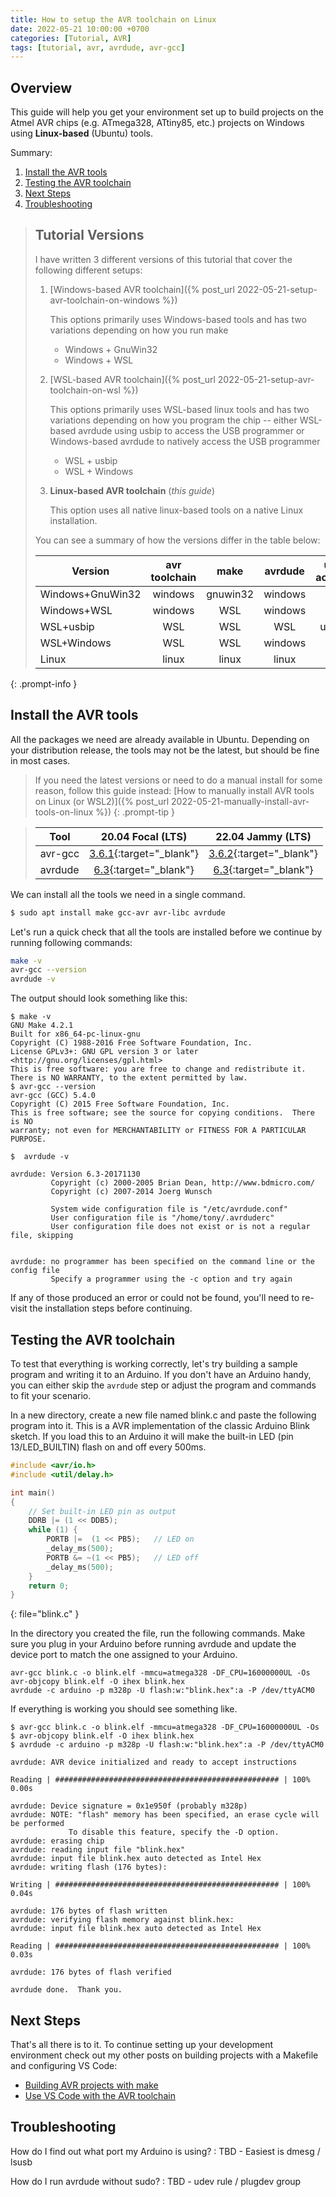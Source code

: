 ```yaml
---
title: How to setup the AVR toolchain on Linux
date: 2022-05-21 10:00:00 +0700
categories: [Tutorial, AVR]
tags: [tutorial, avr, avrdude, avr-gcc]
---
```


## Overview

This guide will help you get your environment set up to build projects on the Atmel AVR chips (e.g. ATmega328, ATtiny85, etc.) projects on Windows using **Linux-based** (Ubuntu) tools.

Summary:
1. [Install the AVR tools](#install-the-avr-tools)
1. [Testing the AVR toolchain](#testing-the-avr-toolchain)
1. [Next Steps](#next-steps)
1. [Troubleshooting](#troubleshooting)


> ## Tutorial Versions
> 
> I have written 3 different versions of this tutorial that cover the following different setups:
> 1. [Windows-based AVR toolchain]({% post_url 2022-05-21-setup-avr-toolchain-on-windows %})
> 
>    This options primarily uses Windows-based tools and has two variations depending on how you run make
>    - Windows + GnuWin32
>    - Windows + WSL
>
> 2. [WSL-based AVR toolchain]({% post_url 2022-05-21-setup-avr-toolchain-on-wsl %})
>
>    This options primarily uses WSL-based linux tools and has two variations depending on how you program the chip -- either WSL-based avrdude using usbip to access the USB programmer or Windows-based avrdude to natively access the USB programmer
>    - WSL + usbip
>    - WSL + Windows
>
> 3. **Linux-based AVR toolchain** (*this guide*)
>
>    This option uses all native linux-based tools on a native Linux installation.
> 
> 
> You can see a summary of how the versions differ in the table below:
>
> |Version|avr toolchain|make|avrdude|usb access|
> |-|:-:|:-:|:-:|:-:|
> |Windows+GnuWin32|windows|gnuwin32|windows|-|
> |Windows+WSL|windows|WSL|windows|-|
> |WSL+usbip|WSL|WSL|WSL|usbip|
> |WSL+Windows|WSL|WSL|windows|-|
> |Linux|linux|linux|linux|-|
> 
{: .prompt-info }


## Install the AVR tools

All the packages we need are already available in Ubuntu. Depending on your distribution release, the tools may not be the latest, but should be fine in most cases.  

>If you need the latest versions or need to do a manual install for some reason, follow this guide instead: [How to manually install AVR tools on Linux (or WSL2)]({% post_url 2022-05-21-manually-install-avr-tools-on-linux %})
{: .prompt-tip }

> |Tool|20.04 Focal (LTS)|22.04 Jammy (LTS)|
> |-|:-:|:-:|
> |avr-gcc|[3.6.1](https://packages.ubuntu.com/focal/gcc-avr "1:5.4.0+Atmel3.6.1-2build1"){:target="_blank"}  |[3.6.2](https://packages.ubuntu.com/jammy/gcc-avr "1:5.4.0+Atmel3.6.2-3"){:target="_blank"}|
> |avrdude|[6.3](https://packages.ubuntu.com/focal/avrdude "6.3-20171130+svn1429-2"){:target="_blank"}        |[6.3](https://packages.ubuntu.com/jammy/avrdude "6.3-20171130+svn1429-2"){:target="_blank"}|

We can install all the tools we need in a single command.

```bash
$ sudo apt install make gcc-avr avr-libc avrdude
```

Let's run a quick check that all the tools are installed before we continue by running following commands:
```bash
make -v
avr-gcc --version
avrdude -v
```

The output should look something like this:
```console
$ make -v
GNU Make 4.2.1
Built for x86_64-pc-linux-gnu
Copyright (C) 1988-2016 Free Software Foundation, Inc.
License GPLv3+: GNU GPL version 3 or later <http://gnu.org/licenses/gpl.html>
This is free software: you are free to change and redistribute it.
There is NO WARRANTY, to the extent permitted by law.
$ avr-gcc --version
avr-gcc (GCC) 5.4.0
Copyright (C) 2015 Free Software Foundation, Inc.
This is free software; see the source for copying conditions.  There is NO
warranty; not even for MERCHANTABILITY or FITNESS FOR A PARTICULAR PURPOSE.

$  avrdude -v

avrdude: Version 6.3-20171130
         Copyright (c) 2000-2005 Brian Dean, http://www.bdmicro.com/
         Copyright (c) 2007-2014 Joerg Wunsch

         System wide configuration file is "/etc/avrdude.conf"
         User configuration file is "/home/tony/.avrduderc"
         User configuration file does not exist or is not a regular file, skipping


avrdude: no programmer has been specified on the command line or the config file
         Specify a programmer using the -c option and try again
```

If any of those produced an error or could not be found, you'll need to re-visit the installation steps before continuing.


## Testing the AVR toolchain

To test that everything is working correctly, let's try building a sample program and writing it to an Arduino.  If you don't have an Arduino handy, you can either skip the `avrdude` step or adjust the program and commands to fit your scenario.

In a new directory, create a new file named blink.c and paste the following program into it.  This is a AVR implementation of the classic Arduino Blink sketch.  If you load this to an Arduino it will make the built-in LED (pin 13/LED_BUILTIN) flash on and off every 500ms.

```c
#include <avr/io.h>
#include <util/delay.h>

int main()
{
    // Set built-in LED pin as output
    DDRB |= (1 << DDB5);
    while (1) {
        PORTB |=  (1 << PB5);   // LED on
        _delay_ms(500);
        PORTB &= ~(1 << PB5);   // LED off
        _delay_ms(500);
    }
    return 0;
}
```
{: file="blink.c" }

In the directory you created the file, run the following commands. Make sure you plug in your Arduino before running avrdude and update the device port to match the one assigned to your Arduino.
```
avr-gcc blink.c -o blink.elf -mmcu=atmega328 -DF_CPU=16000000UL -Os
avr-objcopy blink.elf -O ihex blink.hex
avrdude -c arduino -p m328p -U flash:w:"blink.hex":a -P /dev/ttyACM0
```

If everything is working you should see something like.
```console
$ avr-gcc blink.c -o blink.elf -mmcu=atmega328 -DF_CPU=16000000UL -Os
$ avr-objcopy blink.elf -O ihex blink.hex
$ avrdude -c arduino -p m328p -U flash:w:"blink.hex":a -P /dev/ttyACM0

avrdude: AVR device initialized and ready to accept instructions

Reading | ################################################## | 100% 0.00s

avrdude: Device signature = 0x1e950f (probably m328p)
avrdude: NOTE: "flash" memory has been specified, an erase cycle will be performed
             To disable this feature, specify the -D option.
avrdude: erasing chip
avrdude: reading input file "blink.hex"
avrdude: input file blink.hex auto detected as Intel Hex
avrdude: writing flash (176 bytes):

Writing | ################################################## | 100% 0.04s

avrdude: 176 bytes of flash written
avrdude: verifying flash memory against blink.hex:
avrdude: input file blink.hex auto detected as Intel Hex

Reading | ################################################## | 100% 0.03s

avrdude: 176 bytes of flash verified

avrdude done.  Thank you.
```

## Next Steps

That's all there is to it.  To continue setting up your development environment check out my other posts on building projects with a Makefile and configuring VS Code:
- [Building AVR projects with make](#)
- [Use VS Code with the AVR toolchain](#)

## Troubleshooting

How do I find out what port my Arduino is using?
: TBD - Easiest is dmesg / lsusb

How do I run avrdude without sudo?
: TBD - udev rule / plugdev group

